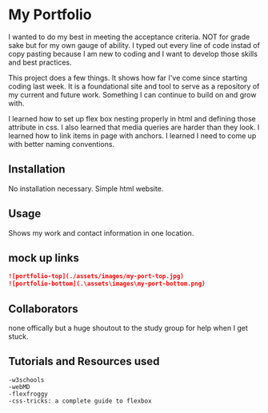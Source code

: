 # My Portfolio

I wanted to do my best in meeting the acceptance criteria. NOT for grade sake but for my own gauge of ability. I typed out every line of code instad of copy pasting because I am new to coding and I want to develop those skills and best practices.

This project does a few things. It shows how far I've come since starting coding last week. It is a foundational site and tool to serve as a repository of my current and future work. Something I can continue to build on and grow with. 

I learned how to set up flex box nesting properly in html and defining those attribute in css. I also learned that media queries are harder than they look. I learned how to link items in page with anchors.  I learned I need to come up with better naming conventions. 


## Installation

No installation necessary. Simple html website. 

## Usage 

Shows my work and contact information in one location. 

## mock up links

```md
![portfolio-top](./assets/images/my-port-top.jpg)
![portfolio-bottom](.\assets\images\my-port-bottom.png)
```

## Collaborators

none offically but a huge shoutout to the study group for help when I get stuck. 

## Tutorials and Resources used
    -w3schools
    -webMD
    -flexfroggy
    -css-tricks: a complete guide to flexbox
    